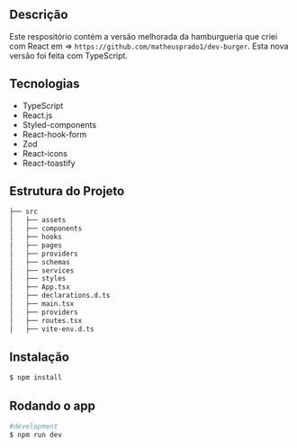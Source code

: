 ## Descrição

Este respositório contém a versão melhorada da hamburgueria que criei com React em => `https://github.com/matheusprado1/dev-burger`. Esta nova versão foi feita com TypeScript.

## Tecnologias

- TypeScript
- React.js
- Styled-components
- React-hook-form
- Zod
- React-icons
- React-toastify


## Estrutura do Projeto
```bash
├── src
│   ├── assets
│   ├── components
│   ├── hooks
│   ├── pages
│   ├── providers
│   ├── schemas
│   ├── services
│   ├── styles
│   ├── App.tsx
│   ├── declarations.d.ts
│   ├── main.tsx
│   ├── providers
│   ├── routes.tsx
│   ├── vite-env.d.ts
```

## Instalação

```bash
$ npm install
```

## Rodando o app

```bash
#development
$ npm run dev

```


